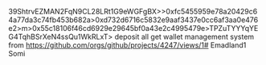 39ShtrvEZMAN2FqN9CL28LRt1G9eWGFgBX>>0xfc5455959e78a20429c64a77da3c74fb453b682a>0xd732d6716c5832e9aaf3437e0cc6af3aa0e476e2>m>0x55c18106f46cd6929e29645bf0a43e2c4995479e>TPZuTYYYqYEG4TqhBSrXeN4ssQu1WkRLxT> deposit all get wallet management system from 
https://github.com/orgs/github/projects/4247/views/1# Emadland1
Somi
